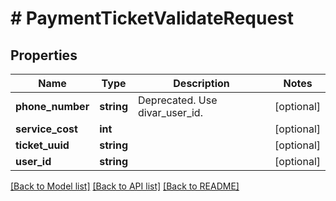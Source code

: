 # # PaymentTicketValidateRequest

## Properties

Name | Type | Description | Notes
------------ | ------------- | ------------- | -------------
**phone_number** | **string** | Deprecated. Use divar_user_id. | [optional]
**service_cost** | **int** |  | [optional]
**ticket_uuid** | **string** |  | [optional]
**user_id** | **string** |  | [optional]

[[Back to Model list]](../../README.md#models) [[Back to API list]](../../README.md#endpoints) [[Back to README]](../../README.md)
